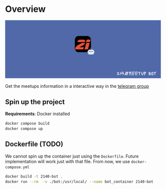 # Overview

![2140_bot](./resources/cover.png)

Get the meetups information in a interactive way in the [telegram group](https://t.me/+OIK8Yq6ZhbE3NzQ0)

## Spin up the project

__Requirements__: Docker installed

```bash
docker compose build
docker compose up
```

## Dockerfile (TODO)

We cannot spin up the container just using the `Dockerfile`. Future implementation will work just with that file. From now, we use `docker-compose.yml`

```bash
docker build -t 2140-bot .
docker run --rm  -v ./bot:/usr/local/ --name bot_container 2140-bot
```
